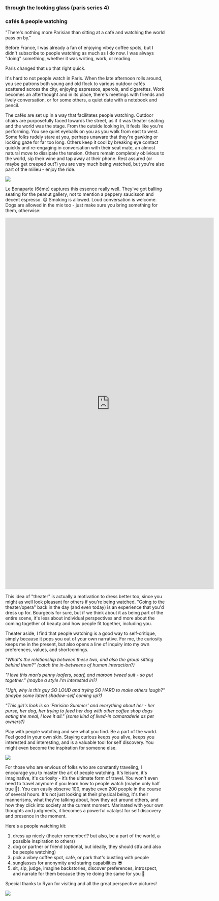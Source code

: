 ### through the looking glass (paris series 4)

### cafés & people watching

"There's nothing more Parisian than sitting at a café and watching the world pass on by."

Before France, I was already a fan of enjoying vibey coffee spots, but I didn't subscribe to people watching as much as I do now. I was always "doing" something, whether it was writing, work, or reading.

Paris changed that up that right quick.

It's hard to not people watch in Paris. When the late afternoon rolls around, you see patrons both young and old flock to various outdoor cafés scattered across the city, enjoying espressos, aperols, and cigarettes. Work becomes an afterthought and in its place, there's meetings with friends and lively conversation, or for some others, a quiet date with a notebook and pencil.

The cafés are set up in a way that facilitates people watching. Outdoor chairs are purposefully faced towards the street, as if it was theater seating and the world was the stage. From the outside looking in, it feels like you're performing. You see quiet eyeballs on you as you walk from east to west. Some folks rudely stare at you, perhaps unaware that they're gawking or locking gaze for far too long. Others keep it cool by breaking eye contact quickly and re-engaging in conversation with their seat mate, an almost natural move to dissipate the tension. Others remain completely oblivious to the world, sip their wine and tap away at their phone. Rest assured (or maybe get creeped out?) you are very much being watched, but you're also part of the milieu - enjoy the ride.

![](paris-bonaparte.jpg)

Le Bonaparte (6éme) captures this essence really well. They've got balling seating for the peanut gallery, not to mention a peppery saucisson and decent espresso. 😋 Smoking is allowed. Loud conversation is welcome. Dogs are allowed in the mix too - just make sure you bring something for them, otherwise:

<iframe width="656" height="1166" src="https://www.youtube.com/embed/0Veg0X8Bfn4" title="what did you get for meee" frameborder="0" allow="accelerometer; autoplay; clipboard-write; encrypted-media; gyroscope; picture-in-picture; web-share" referrerpolicy="strict-origin-when-cross-origin" allowfullscreen></iframe>

This idea of "theater" is actually a motivation to dress better too, since you might as well look pleasant for others if you're being watched. "Going to the theater/opera" back in the day (and even today) is an experience that you'd dress up for. Bourgeois for sure, but if we think about it as being part of the entire scene, it's less about individual perspectives and more about the coming together of beauty and how people fit together, including you.

Theater aside, I find that people watching is a good way to self-critique, simply because it pops you out of your own narrative. For me, the curiosity keeps me in the present, but also opens a line of inquiry into my own preferences, values, and shortcomings.

_"What's the relationship between these two, and also the group sitting behind them?" (catch the in-betweens of human interaction?)_

_"I love this man’s penny loafers, scarf, and maroon tweed suit - so put together." (maybe a style I'm interested in?)_

_"Ugh, why is this guy SO LOUD and trying SO HARD to make others laugh?" (maybe some latent shadow-self coming up?)_

_"This girl's look is so 'Parisian Summer' and everything about her - her purse, her dog, her trying to feed her dog with other coffee shop dogs eating the meal, I love it all." (some kind of lived-in camaraderie as pet owners?)_

Play with people watching and see what you find. Be a part of the world. Feel good in your own skin. Staying curious keeps you alive, keeps you interested and interesting, and is a valuable tool for self discovery. You might even become the inspiration for someone else.

![](paris-peoplewatch.jpg)

For those who are envious of folks who are constantly traveling, I encourage you to master the art of people watching. It's leisure, it's imaginative, it's curiosity - it’s the ultimate form of travel. You won't even need to travel anymore if you learn how to people watch (maybe only half true 🧐). You can easily observe 100, maybe even 200 people in the course of several hours. It's not just looking at their physical being, it's their mannerisms, what they're talking about, how they act around others, and how they click into society at the current moment. Marinated with your own thoughts and judgments, it becomes a powerful catalyst for self discovery and presence in the moment.

Here's a people watching kit:

1. dress up nicely (theater remember!? but also, be a part of the world, a possible inspiration to others)
2. dog or partner or friend (optional, but ideally, they should stfu and also be people watching)
3. pick a vibey coffee spot, café, or park that's bustling with people
4. sunglasses for anonymity and staring capabilities 😎
5. sit, sip, judge, imagine backstories, discover preferences, introspect, and narrate for them because they're doing the same for you 🥰

Special thanks to Ryan for visiting and all the great perspective pictures!

![](paris-ryanspeck.jpg)